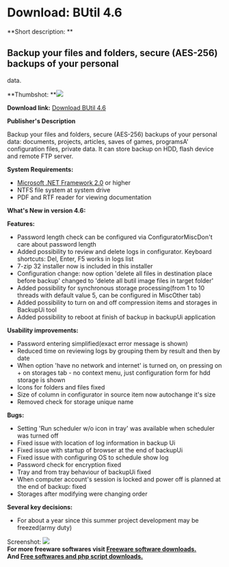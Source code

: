 # Download: BUtil 4.6

**Short description: **

## Backup your files and folders, secure (AES-256) backups of your personal
data.

  
**Thumbshot: **![](http://www.freewarefiles.com/screenshot/butil44_md.gif)   
  
**Download link:** [Download BUtil 4.6](http://freesoftwares.boysofts.com/BUtil_program_48611.html)  
  

**Publisher's Description**  
  

Backup your files and folders, secure (AES-256) backups of your personal data:
documents, projects, articles, saves of games, programsA' configuration files,
private data. It can store backup on HDD, flash device and remote FTP server.

**System Requirements:**

  * [Microsoft .NET Framework 2.0](http://www.freewarefiles.com/Microsoft-NET-Framework-20-x86-Final_program_16026.html) or higher 
  * NTFS file system at system drive 
  * PDF and RTF reader for viewing documentation 

**What's New in version 4.6:**

**Features:**

  * Password length check can be configured via ConfiguratorMiscDon't care about password length 
  * Added possibility to review and delete logs in configurator. Keyboard shortcuts: Del, Enter, F5 works in logs list 
  * 7-zip 32 installer now is included in this installer 
  * Configuration change: now option 'delete all files in destination place before backup' changed to 'delete all butil image files in target folder' 
  * Added possibility for synchronous storage processing(from 1 to 10 threads with default value 5, can be configured in MiscOther tab) 
  * Added possibility to turn on and off compression items and storages in BackupUi tool 
  * Added possibility to reboot at finish of backup in backupUi application 

**Usability improvements:**

  * Password entering simplified(exact error message is shown) 
  * Reduced time on reviewing logs by grouping them by result and then by date 
  * When option 'have no network and internet' is turned on, on pressing on + on storages tab - no context menu, just configuration form for hdd storage is shown 
  * Icons for folders and files fixed 
  * Size of column in configurator in source item now autochange it's size 
  * Removed check for storage unique name 

**Bugs:**

  * Setting 'Run scheduler w/o icon in tray' was available when scheduler was turned off 
  * Fixed issue with location of log information in backup Ui 
  * Fixed issue with startup of browser at the end of backupUi 
  * Fixed issue with configuring OS to schedule show log 
  * Password check for encryption fixed 
  * Tray and from tray behaviour of backupUi fixed 
  * When computer account's session is locked and power off is planned at the end of backup: fixed 
  * Storages after modifying were changing order 

**Several key decisions:**

  * For about a year since this summer project development may be freezed(army duty) 

  
  
Screenshot: ![](http://www.freewarefiles.com/screenshot/butil44.gif)  
**For more freeware softwares visit [Freeware software downloads.](http://freesoftwares.boysofts.com/)**   
**And [Free softwares and php script downloads.](http://www.boysofts.com/)**

